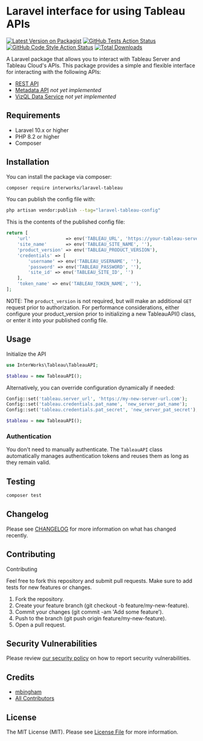 # Laravel interface for using Tableau APIs

[![Latest Version on Packagist](https://img.shields.io/packagist/v/mbingham/laravel-tableau.svg?style=flat-square)](https://packagist.org/packages/mbingham/laravel-tableau)
[![GitHub Tests Action Status](https://img.shields.io/github/actions/workflow/status/mbingham/laravel-tableau/run-tests.yml?branch=main&label=tests&style=flat-square)](https://github.com/mbingham/laravel-tableau/actions?query=workflow%3Arun-tests+branch%3Amain)
[![GitHub Code Style Action Status](https://img.shields.io/github/actions/workflow/status/mbingham/laravel-tableau/fix-php-code-style-issues.yml?branch=main&label=code%20style&style=flat-square)](https://github.com/mbingham/laravel-tableau/actions?query=workflow%3A"Fix+PHP+code+style+issues"+branch%3Amain)
[![Total Downloads](https://img.shields.io/packagist/dt/mbingham/laravel-tableau.svg?style=flat-square)](https://packagist.org/packages/mbingham/laravel-tableau)

A Laravel package that allows you to interact with Tableau Server and Tableau Cloud's APIs. This package provides a simple and flexible interface for interacting with the following APIs:

- [REST API](https://help.tableau.com/current/api/rest_api/en-us/REST/rest_api.htm)
- [Metadata API](https://help.tableau.com/current/api/metadata_api/en-us/index.html) *not yet implemented*
- [VizQL Data Service](https://help.tableau.com/current/api/vizql-data-service/en-us/reference/index.html) *not yet implemented*

## Requirements

- Laravel 10.x or higher
- PHP 8.2 or higher
- Composer

## Installation

You can install the package via composer:

```bash
composer require interworks/laravel-tableau
```

You can publish the config file with:

```bash
php artisan vendor:publish --tag="laravel-tableau-config"
```

This is the contents of the published config file:

```php
return [
    'url'             => env('TABLEAU_URL', 'https://your-tableau-server.com'),
    'site_name'       => env('TABLEAU_SITE_NAME', ''),
    'product_version' => env('TABLEAU_PRODUCT_VERSION'),
    'credentials' => [
        'username' => env('TABLEAU_USERNAME', ''),
        'password' => env('TABLEAU_PASSWORD', ''),
        'site_id' => env('TABLEAU_SITE_ID', '')
    ],
    'token_name' => env('TABLEAU_TOKEN_NAME', ''),
];
```

NOTE: The `product_version` is not required, but will make an additional `GET` request prior to authorization.  For
performance considerations, either configure your product_version prior to initializing a new TableauAPI() class, or
enter it into your published config file.

## Usage

Initialize the API

```php
use InterWorks\Tableau\TableauAPI;

$tableau = new TableauAPI();
```

Alternatively, you can override configuration dynamically if needed:

```php
Config::set('tableau.server_url', 'https://my-new-server-url.com');
Config::set('tableau.credentials.pat_name', 'new_server_pat_name');
Config::set('tableau.credentials.pat_secret', 'new_server_pat_secret');

$tableau = new TableauAPI();
```

### Authentication

You don't need to manually authenticate. The `TableauAPI` class automatically manages authentication tokens and reuses
them as long as they remain valid.

## Testing

```bash
composer test
```

## Changelog

Please see [CHANGELOG](CHANGELOG.md) for more information on what has changed recently.

## Contributing

Contributing

Feel free to fork this repository and submit pull requests. Make sure to add tests for new features or changes.

1. Fork the repository.
2. Create your feature branch (git checkout -b feature/my-new-feature).
3. Commit your changes (git commit -am 'Add some feature').
4. Push to the branch (git push origin feature/my-new-feature).
5. Open a pull request.

## Security Vulnerabilities

Please review [our security policy](../../security/policy) on how to report security vulnerabilities.

## Credits

- [mbingham](https://github.com/mbingham)
- [All Contributors](../../contributors)

## License

The MIT License (MIT). Please see [License File](LICENSE.md) for more information.
